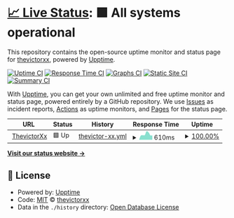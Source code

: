 # [📈 Live Status](https://thevictorxx.github.io/upptime): <!--live status--> **🟩 All systems operational**

This repository contains the open-source uptime monitor and status page for [thevictorxx](https://thevictorxx.github.io/upptime), powered by [Upptime](https://github.com/upptime/upptime).

[![Uptime CI](https://github.com/thevictorxx/upptime/workflows/Uptime%20CI/badge.svg)](https://github.com/thevictorxx/upptime/actions?query=workflow%3A%22Uptime+CI%22)
[![Response Time CI](https://github.com/thevictorxx/upptime/workflows/Response%20Time%20CI/badge.svg)](https://github.com/thevictorxx/upptime/actions?query=workflow%3A%22Response+Time+CI%22)
[![Graphs CI](https://github.com/thevictorxx/upptime/workflows/Graphs%20CI/badge.svg)](https://github.com/thevictorxx/upptime/actions?query=workflow%3A%22Graphs+CI%22)
[![Static Site CI](https://github.com/thevictorxx/upptime/workflows/Static%20Site%20CI/badge.svg)](https://github.com/thevictorxx/upptime/actions?query=workflow%3A%22Static+Site+CI%22)
[![Summary CI](https://github.com/thevictorxx/upptime/workflows/Summary%20CI/badge.svg)](https://github.com/thevictorxx/upptime/actions?query=workflow%3A%22Summary+CI%22)

With [Upptime](https://upptime.js.org), you can get your own unlimited and free uptime monitor and status page, powered entirely by a GitHub repository. We use [Issues](https://github.com/thevictorxx/upptime/issues) as incident reports, [Actions](https://github.com/thevictorxx/upptime/actions) as uptime monitors, and [Pages](https://thevictorxx.github.io/upptime) for the status page.

<!--start: status pages-->
<!-- This summary is generated by Upptime (https://github.com/upptime/upptime) -->
<!-- Do not edit this manually, your changes will be overwritten -->
<!-- prettier-ignore -->
| URL | Status | History | Response Time | Uptime |
| --- | ------ | ------- | ------------- | ------ |
| <img alt="" src="https://favicons.githubusercontent.com/thevictorxx.com" height="13"> [ThevictorXx](https://thevictorxx.com) | 🟩 Up | [thevictor-xx.yml](https://github.com/thevictorxx/upptime/commits/HEAD/history/thevictor-xx.yml) | <details><summary><img alt="Response time graph" src="./graphs/thevictor-xx/response-time-week.png" height="20"> 610ms</summary><br><a href="https://thevictorxx.github.io/upptime/history/thevictor-xx"><img alt="Response time 592" src="https://img.shields.io/endpoint?url=https%3A%2F%2Fraw.githubusercontent.com%2Fthevictorxx%2Fupptime%2FHEAD%2Fapi%2Fthevictor-xx%2Fresponse-time.json"></a><br><a href="https://thevictorxx.github.io/upptime/history/thevictor-xx"><img alt="24-hour response time 487" src="https://img.shields.io/endpoint?url=https%3A%2F%2Fraw.githubusercontent.com%2Fthevictorxx%2Fupptime%2FHEAD%2Fapi%2Fthevictor-xx%2Fresponse-time-day.json"></a><br><a href="https://thevictorxx.github.io/upptime/history/thevictor-xx"><img alt="7-day response time 610" src="https://img.shields.io/endpoint?url=https%3A%2F%2Fraw.githubusercontent.com%2Fthevictorxx%2Fupptime%2FHEAD%2Fapi%2Fthevictor-xx%2Fresponse-time-week.json"></a><br><a href="https://thevictorxx.github.io/upptime/history/thevictor-xx"><img alt="30-day response time 578" src="https://img.shields.io/endpoint?url=https%3A%2F%2Fraw.githubusercontent.com%2Fthevictorxx%2Fupptime%2FHEAD%2Fapi%2Fthevictor-xx%2Fresponse-time-month.json"></a><br><a href="https://thevictorxx.github.io/upptime/history/thevictor-xx"><img alt="1-year response time 592" src="https://img.shields.io/endpoint?url=https%3A%2F%2Fraw.githubusercontent.com%2Fthevictorxx%2Fupptime%2FHEAD%2Fapi%2Fthevictor-xx%2Fresponse-time-year.json"></a></details> | <details><summary><a href="https://thevictorxx.github.io/upptime/history/thevictor-xx">100.00%</a></summary><a href="https://thevictorxx.github.io/upptime/history/thevictor-xx"><img alt="All-time uptime 93.02%" src="https://img.shields.io/endpoint?url=https%3A%2F%2Fraw.githubusercontent.com%2Fthevictorxx%2Fupptime%2FHEAD%2Fapi%2Fthevictor-xx%2Fuptime.json"></a><br><a href="https://thevictorxx.github.io/upptime/history/thevictor-xx"><img alt="24-hour uptime 100.00%" src="https://img.shields.io/endpoint?url=https%3A%2F%2Fraw.githubusercontent.com%2Fthevictorxx%2Fupptime%2FHEAD%2Fapi%2Fthevictor-xx%2Fuptime-day.json"></a><br><a href="https://thevictorxx.github.io/upptime/history/thevictor-xx"><img alt="7-day uptime 100.00%" src="https://img.shields.io/endpoint?url=https%3A%2F%2Fraw.githubusercontent.com%2Fthevictorxx%2Fupptime%2FHEAD%2Fapi%2Fthevictor-xx%2Fuptime-week.json"></a><br><a href="https://thevictorxx.github.io/upptime/history/thevictor-xx"><img alt="30-day uptime 100.00%" src="https://img.shields.io/endpoint?url=https%3A%2F%2Fraw.githubusercontent.com%2Fthevictorxx%2Fupptime%2FHEAD%2Fapi%2Fthevictor-xx%2Fuptime-month.json"></a><br><a href="https://thevictorxx.github.io/upptime/history/thevictor-xx"><img alt="1-year uptime 93.02%" src="https://img.shields.io/endpoint?url=https%3A%2F%2Fraw.githubusercontent.com%2Fthevictorxx%2Fupptime%2FHEAD%2Fapi%2Fthevictor-xx%2Fuptime-year.json"></a></details>

<!--end: status pages-->

[**Visit our status website →**](https://thevictorxx.github.io/upptime)

## 📄 License

- Powered by: [Upptime](https://github.com/upptime/upptime)
- Code: [MIT](./LICENSE) © [thevictorxx](https://thevictorxx.github.io/upptime)
- Data in the `./history` directory: [Open Database License](https://opendatacommons.org/licenses/odbl/1-0/)

